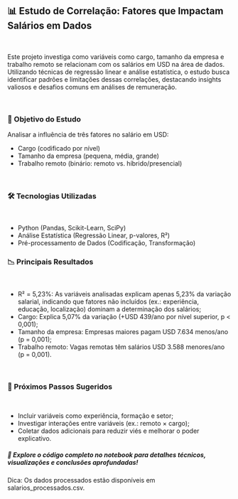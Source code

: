 ## 📊 Estudo de Correlação: Fatores que Impactam Salários em Dados

<br>

Este projeto investiga como variáveis como cargo, tamanho da empresa e trabalho remoto se relacionam com os salários em USD na área de dados. Utilizando técnicas de regressão linear e análise estatística, o estudo busca identificar padrões e limitações dessas correlações, destacando insights valiosos e desafios comuns em análises de remuneração.

<br>

### 🎯 Objetivo do Estudo
Analisar a influência de três fatores no salário em USD:

- Cargo (codificado por nível)
- Tamanho da empresa (pequena, média, grande)
- Trabalho remoto (binário: remoto vs. híbrido/presencial)

<br>

### 🛠️ Tecnologias Utilizadas

<br>

- Python (Pandas, Scikit-Learn, SciPy)
- Análise Estatística (Regressão Linear, p-valores, R²)
- Pré-processamento de Dados (Codificação, Transformação)

### 📉 Principais Resultados

<br>

- R² = 5,23%: As variáveis analisadas explicam apenas 5,23% da variação salarial, indicando que fatores não incluídos (ex.: experiência, educação, localização) dominam a determinação dos salários;
- Cargo: Explica 5,07% da variação (+USD 439/ano por nível superior, p < 0,001);
- Tamanho da empresa: Empresas maiores pagam USD 7.634 menos/ano (p = 0,001);
- Trabalho remoto: Vagas remotas têm salários USD 3.588 menores/ano (p = 0,001).

<br>

### 🚀 Próximos Passos Sugeridos

<br>

- Incluir variáveis como experiência, formação e setor;
- Investigar interações entre variáveis (ex.: remoto × cargo);
- Coletar dados adicionais para reduzir viés e melhorar o poder explicativo.

##### 🔗 Explore o código completo no notebook para detalhes técnicos, visualizações e conclusões aprofundadas!
Dica: Os dados processados estão disponíveis em salarios_processados.csv.
